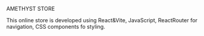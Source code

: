 AMETHYST STORE

This online store is developed using React&Vite, JavaScript, ReactRouter for navigation, CSS components fo styling.

